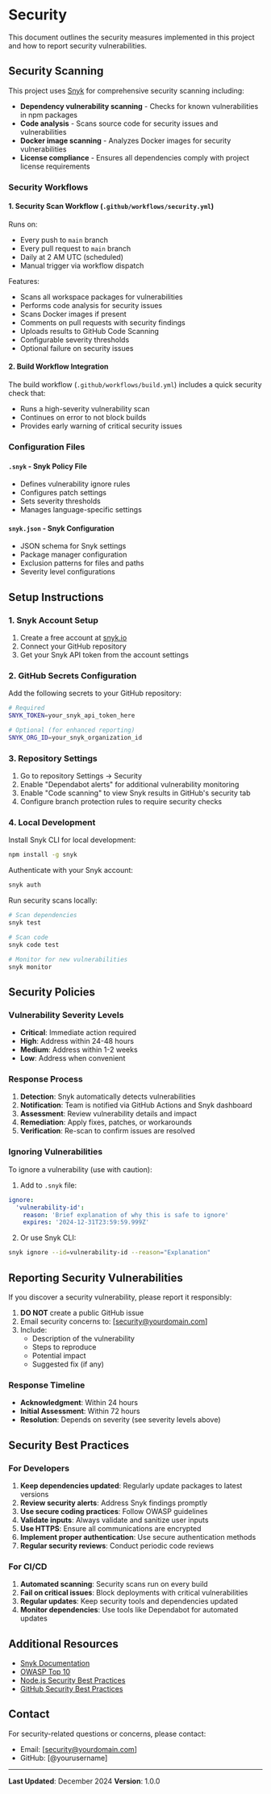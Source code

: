 # Security

This document outlines the security measures implemented in this project and how to report security vulnerabilities.

## Security Scanning

This project uses [Snyk](https://snyk.io) for comprehensive security scanning including:

- **Dependency vulnerability scanning** - Checks for known vulnerabilities in npm packages
- **Code analysis** - Scans source code for security issues and vulnerabilities
- **Docker image scanning** - Analyzes Docker images for security vulnerabilities
- **License compliance** - Ensures all dependencies comply with project license requirements

### Security Workflows

#### 1. Security Scan Workflow (`.github/workflows/security.yml`)

Runs on:
- Every push to `main` branch
- Every pull request to `main` branch
- Daily at 2 AM UTC (scheduled)
- Manual trigger via workflow dispatch

Features:
- Scans all workspace packages for vulnerabilities
- Performs code analysis for security issues
- Scans Docker images if present
- Comments on pull requests with security findings
- Uploads results to GitHub Code Scanning
- Configurable severity thresholds
- Optional failure on security issues

#### 2. Build Workflow Integration

The build workflow (`.github/workflows/build.yml`) includes a quick security check that:
- Runs a high-severity vulnerability scan
- Continues on error to not block builds
- Provides early warning of critical security issues

### Configuration Files

#### `.snyk` - Snyk Policy File
- Defines vulnerability ignore rules
- Configures patch settings
- Sets severity thresholds
- Manages language-specific settings

#### `snyk.json` - Snyk Configuration
- JSON schema for Snyk settings
- Package manager configuration
- Exclusion patterns for files and paths
- Severity level configurations

## Setup Instructions

### 1. Snyk Account Setup

1. Create a free account at [snyk.io](https://snyk.io)
2. Connect your GitHub repository
3. Get your Snyk API token from the account settings

### 2. GitHub Secrets Configuration

Add the following secrets to your GitHub repository:

```bash
# Required
SNYK_TOKEN=your_snyk_api_token_here

# Optional (for enhanced reporting)
SNYK_ORG_ID=your_snyk_organization_id
```

### 3. Repository Settings

1. Go to repository Settings → Security
2. Enable "Dependabot alerts" for additional vulnerability monitoring
3. Enable "Code scanning" to view Snyk results in GitHub's security tab
4. Configure branch protection rules to require security checks

### 4. Local Development

Install Snyk CLI for local development:

```bash
npm install -g snyk
```

Authenticate with your Snyk account:

```bash
snyk auth
```

Run security scans locally:

```bash
# Scan dependencies
snyk test

# Scan code
snyk code test

# Monitor for new vulnerabilities
snyk monitor
```

## Security Policies

### Vulnerability Severity Levels

- **Critical**: Immediate action required
- **High**: Address within 24-48 hours
- **Medium**: Address within 1-2 weeks
- **Low**: Address when convenient

### Response Process

1. **Detection**: Snyk automatically detects vulnerabilities
2. **Notification**: Team is notified via GitHub Actions and Snyk dashboard
3. **Assessment**: Review vulnerability details and impact
4. **Remediation**: Apply fixes, patches, or workarounds
5. **Verification**: Re-scan to confirm issues are resolved

### Ignoring Vulnerabilities

To ignore a vulnerability (use with caution):

1. Add to `.snyk` file:
```yaml
ignore:
  'vulnerability-id':
    reason: 'Brief explanation of why this is safe to ignore'
    expires: '2024-12-31T23:59:59.999Z'
```

2. Or use Snyk CLI:
```bash
snyk ignore --id=vulnerability-id --reason="Explanation"
```

## Reporting Security Vulnerabilities

If you discover a security vulnerability, please report it responsibly:

1. **DO NOT** create a public GitHub issue
2. Email security concerns to: [security@yourdomain.com]
3. Include:
   - Description of the vulnerability
   - Steps to reproduce
   - Potential impact
   - Suggested fix (if any)

### Response Timeline

- **Acknowledgment**: Within 24 hours
- **Initial Assessment**: Within 72 hours
- **Resolution**: Depends on severity (see severity levels above)

## Security Best Practices

### For Developers

1. **Keep dependencies updated**: Regularly update packages to latest versions
2. **Review security alerts**: Address Snyk findings promptly
3. **Use secure coding practices**: Follow OWASP guidelines
4. **Validate inputs**: Always validate and sanitize user inputs
5. **Use HTTPS**: Ensure all communications are encrypted
6. **Implement proper authentication**: Use secure authentication methods
7. **Regular security reviews**: Conduct periodic code reviews

### For CI/CD

1. **Automated scanning**: Security scans run on every build
2. **Fail on critical issues**: Block deployments with critical vulnerabilities
3. **Regular updates**: Keep security tools and dependencies updated
4. **Monitor dependencies**: Use tools like Dependabot for automated updates

## Additional Resources

- [Snyk Documentation](https://docs.snyk.io/)
- [OWASP Top 10](https://owasp.org/www-project-top-ten/)
- [Node.js Security Best Practices](https://nodejs.org/en/docs/guides/security/)
- [GitHub Security Best Practices](https://docs.github.com/en/code-security)

## Contact

For security-related questions or concerns, please contact:
- Email: [security@yourdomain.com]
- GitHub: [@yourusername]

---

**Last Updated**: December 2024
**Version**: 1.0.0